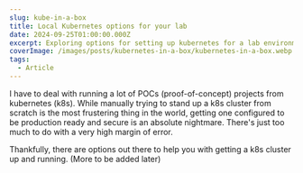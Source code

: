 ```yaml
---
slug: kube-in-a-box
title: Local Kubernetes options for your lab
date: 2024-09-25T01:00:00.000Z
excerpt: Exploring options for setting up kubernetes for a lab environment
coverImage: /images/posts/kubernetes-in-a-box/kubernetes-in-a-box.webp
tags:
  - Article
---
```


I have to deal with running a lot of POCs (proof-of-concept) projects from kubernetes (k8s).
While manually trying to stand up a k8s cluster from scratch is the most frustering thing in the world, getting one 
configured to be production ready and secure is an absolute nightmare. There's just too much to do with a very high
margin of error.

Thankfully, there are options out there to help you with getting a k8s cluster up and running.
(More to be added later)